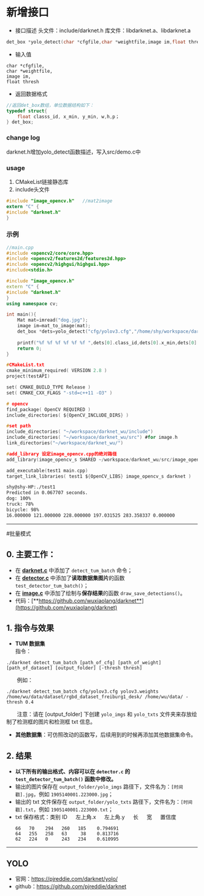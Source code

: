 # 新增接口
+ 接口描述
头文件：include/darknet.h
库文件：libdarknet.a、libdarknet.a
```c
det_box *yolo_detect(char *cfgfile,char *weightfile,image im,float thresh)
```
+ 输入值
```
char *cfgfile,
char *weightfile,
image im,
float thresh

```
+ 返回数据格式
```c
//返回det_box数组，单位数据结构如下：
typedef struct{
    float classs_id, x_min, y_min, w,h,p；
} det_box;
```
### change log
darknet.h增加yolo_detect函数描述，写入src/demo.c中
### usage
1. CMakeList链接静态库
2. include头文件
```c
#include "image_opencv.h"   //mat2image
extern "C" {
#include "darknet.h"
}
```
### 示例
```cpp
//main.cpp
#include <opencv2/core/core.hpp>
#include <opencv2/features2d/features2d.hpp>
#include <opencv2/highgui/highgui.hpp>
#include<stdio.h>

#include "image_opencv.h"
extern "C" {
#include "darknet.h"
}
using namespace cv;

int main(){
    Mat mat=imread("dog.jpg");
    image im=mat_to_image(mat);
    det_box *dets=yolo_detect("cfg/yolov3.cfg","/home/shy/workspace/darknet_wu/yolov3.weights",im,0.5);
    
    printf("%f %f %f %f %f %f ",dets[0].class_id,dets[0].x_min,dets[0].y_min,dets[0].w,dets[0].h,dets[0].p);
    return 0;
}

```


```c make
#CMakeList.txt
cmake_minimum_required( VERSION 2.8 )
project(testAPI)

set( CMAKE_BUILD_TYPE Release )
set( CMAKE_CXX_FLAGS "-std=c++11 -O3" )

# opencv 
find_package( OpenCV REQUIRED )
include_directories( ${OpenCV_INCLUDE_DIRS} )

#set path
include_directories( "~/workspace/darknet_wu/include")
include_directories( "~/workspace/darknet_wu/src") #for image.h
link_directories("~/workspace/darknet_wu/")

#add_library 设定image_opencv.cpp的绝对路径
add_library(image_opencv_s SHARED ~/workspace/darknet_wu/src/image_opencv.cpp)

add_executable(test1 main.cpp)
target_link_libraries( test1 ${OpenCV_LIBS} image_opencv_s darknet )
```
```sh
shy@shy-HP:./test1
Predicted in 0.067707 seconds.
dog: 100%
truck: 78%
bicycle: 98%
16.000000 121.000000 228.000000 197.031525 283.358337 0.000000
```
---
#批量模式
## 0. 主要工作：
+ 在 [**darknet.c**](https://github.com/wuxiaolang/darknet/blob/master/examples/darknet.c?1552372879559) 中添加了 `detect_tum_batch` 命令；
+ 在 [**detector.c**](https://github.com/wuxiaolang/darknet/blob/master/examples/detector.c?1552372948327) 中添加了**读取数据集图片**的函数 `test_detector_tum_batch()`；
+ 在 [**image.c**](https://github.com/wuxiaolang/darknet/blob/master/src/image.c?1552373025166) 中添加了绘制与**保存结果**的函数 `draw_save_detections()`。
+ 代码：[**https://github.com/wuxiaolang/darknet**](https://github.com/wuxiaolang/darknet)

## 1. 指令与效果
+ **TUM 数据集**    
指令：
```
./darknet detect_tum_batch [path_of_cfg] [path_of_weight] [path_of_dataset] [output_folder] [-thresh thresh]
```
&emsp;&emsp;例如：
```
./darknet detect_tum_batch cfg/yolov3.cfg yolov3.weights /home/wu/data/dataset/rgbd_dataset_freiburg1_desk/ /home/wu/data/ -thresh 0.4
```
&emsp;&emsp;注意：请在 [output_folder] 下创建 `yolo_imgs` 和 `yolo_txts` 文件夹来存放绘制了检测框的图片和检测框 txt 信息。

+ **其他数据集**：可仿照改动的函数写，后续用到的时候再添加其他数据集命令。

## 2. 结果
+ **以下所有的输出格式、内容可以在 `detector.c` 的 `test_detector_tum_batch()` 函数中修改。**
+ 输出的图片保存在 `output_folder/yolo_imgs` 路径下，文件名为：`[时间戳].jpg`，例如 `1905140001.223000.jpg`；
+ 输出的 txt 文件保存在 `output_folder/yolo_txts` 路径下，文件名为：`[时间戳].txt`，例如 `1905140001.223000.txt`；
+ txt 保存格式：类别 ID &emsp; 左上角.x &emsp; 左上角.y &emsp; 长 &emsp; 宽 &emsp; 置信度
    ```
    66   70    294   260   185    0.794691
    64   255   258   63     38    0.813716
    62   224   0     243   234    0.610995
    ```
---
## YOLO
+ 官网：https://pjreddie.com/darknet/yolo/
+ github：https://github.com/pjreddie/darknet



